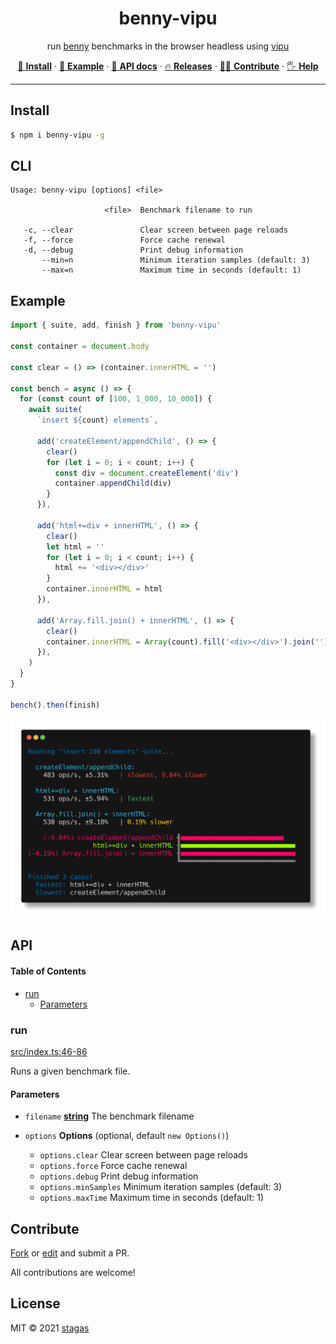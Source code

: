 <h1 align="center">benny-vipu</h1>

<p align="center">
run <a href="https://github.com/caderek/benny">benny</a> benchmarks in the browser headless using <a href="https://github.com/stagas/vipu">vipu</a>
</p>

<p align="center">
   <a href="#install">        🔧 <strong>Install</strong></a>
 · <a href="#example">        🧩 <strong>Example</strong></a>
 · <a href="#api">            📜 <strong>API docs</strong></a>
 · <a href="https://github.com/stagas/benny-vipu/releases"> 🔥 <strong>Releases</strong></a>
 · <a href="#contribute">     💪🏼 <strong>Contribute</strong></a>
 · <a href="https://github.com/stagas/benny-vipu/issues">   🖐️ <strong>Help</strong></a>
</p>

***

## Install

```sh
$ npm i benny-vipu -g
```

## CLI

    Usage: benny-vipu [options] <file>

                         <file>  Benchmark filename to run

       -c, --clear               Clear screen between page reloads
       -f, --force               Force cache renewal
       -d, --debug               Print debug information
           --min=n               Minimum iteration samples (default: 3)
           --max=n               Maximum time in seconds (default: 1)

## Example

```ts
import { suite, add, finish } from 'benny-vipu'

const container = document.body

const clear = () => (container.innerHTML = '')

const bench = async () => {
  for (const count of [100, 1_000, 10_000]) {
    await suite(
      `insert ${count} elements`,

      add('createElement/appendChild', () => {
        clear()
        for (let i = 0; i < count; i++) {
          const div = document.createElement('div')
          container.appendChild(div)
        }
      }),

      add('html+=div + innerHTML', () => {
        clear()
        let html = ''
        for (let i = 0; i < count; i++) {
          html += '<div></div>'
        }
        container.innerHTML = html
      }),

      add('Array.fill.join() + innerHTML', () => {
        clear()
        container.innerHTML = Array(count).fill('<div></div>').join('')
      }),
    )
  }
}

bench().then(finish)
```

<img src="demo.png">

## API

<!-- Generated by documentation.js. Update this documentation by updating the source code. -->

#### Table of Contents

*   [run](#run)
    *   [Parameters](#parameters)

### run

[src/index.ts:46-86](https://github.com/stagas/benny-vipu/blob/a1ca7fe73f1c5f952c7624c5c10560d5ea7316aa/src/index.ts#L46-L86 "Source code on GitHub")

Runs a given benchmark file.

#### Parameters

*   `filename` **[string](https://developer.mozilla.org/docs/Web/JavaScript/Reference/Global_Objects/String)** The benchmark filename
*   `options` **Options**  (optional, default `new Options()`)

    *   `options.clear`  Clear screen between page reloads
    *   `options.force`  Force cache renewal
    *   `options.debug`  Print debug information
    *   `options.minSamples`  Minimum iteration samples (default: 3)
    *   `options.maxTime`  Maximum time in seconds (default: 1)

## Contribute

[Fork](https://github.com/stagas/benny-vipu/fork) or
[edit](https://github.dev/stagas/benny-vipu) and submit a PR.

All contributions are welcome!

## License

MIT © 2021
[stagas](https://github.com/stagas)
